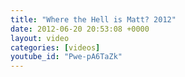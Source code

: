 ```yaml
---
title: "Where the Hell is Matt? 2012"
date: 2012-06-20 20:53:08 +0000
layout: video
categories: [videos]
youtube_id: "Pwe-pA6TaZk"
---
```

